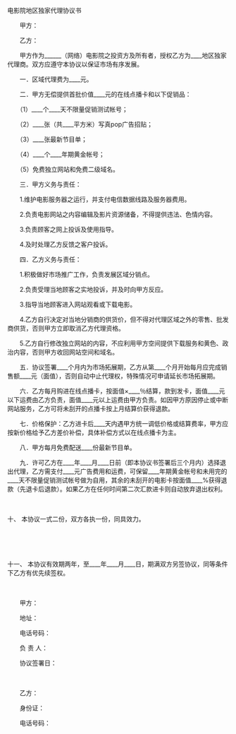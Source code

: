 



电影院地区独家代理协议书



 

　　甲方：

　　乙方：　　

　　甲方作为______（网络）电影院之投资方及所有者，授权乙方为____地区独家代理商。双方应遵守本协议以保证市场有序发展。　　

　　一．区域代理费为____元。　　

　　二．甲方无偿提供首批价值____元的在线点播卡和以下促销品：　　

　　（1）____个____天不限量促销测试帐号；　　

　　（2）____张（共____平方米）写真pop广告招贴；　　

　　（3）____张最新节目单；　　

　　（4）____个____年期黄金帐号；　　

　　（5）免费独立网站和免费二级域名。　　

　　三．甲方义务与责任：　　

　　1.维护电影服务器之运行，并支付电信数据线路及服务器费用。　　

　　2.负责电影网站之内容编辑及影片资源储备，不得提供违法、色情内容。　　

　　3.负责顾客之网上投诉及使用指导。　　

　　4.及时处理乙方反馈之客户投诉。　　

　　四．乙方义务与责任：　　

　　1.积极做好市场推广工作，负责发展区域分销点。　　

　　2.负责受理当地顾客之实地投诉，并及时向甲方反应。　　

　　3.指导当地顾客进入网站观看或下载电影。　　

　　4.乙方自行决定对当地分销商的供货价，但不得对代理区域之外的零售、批发商供货，否则甲方立即取消乙方代理资格。　　

　　5.乙方自行修改独立网站的内容，不应利用甲方空间提供下载服务和黄色、政治内容，否则甲方收回网站空间和域名。　　

　　五．协议签署____个月内为市场拓展期，乙方从第____个月开始每月应完成销售额____元（面值），否则自动中止代理权，特殊情况可申请延长市场拓展期。　　

　　六．乙方每月购进在线点播卡，按面值×____％结算，款到发卡，面值____元以下运费由乙方负责，面值____元以上运费由甲方负责。如因甲方原因停止或中断网站服务，乙方可将未刮开的点播卡按上月结算价获得退款。　　

　　七．价格保护：乙方进卡后____天内遇甲方统一调低价格或结算费率，甲方应按新价格给予乙方差价补偿，具体补偿方式以在线点播卡为主。　　

　　八．甲方每月免费配送____份最新节目单。　　

　　九．许可乙方在____年____月____日前（即本协议书签署后三个月内）选择退出代理，乙方需支付____元广告费用和运费，可保留____年期黄金帐号和未用完的____天不限量促销测试帐号做为自用，其余的未刮开的电影卡按面值____%获得退款（先退卡后退款）。如果乙方在任何时间第二次汇款进卡则自动放弃退出权利。

　　

十、
本协议一式二份，双方各执一份，同具效力。

　　

　　

十一、
本协议有效期两年，至____年____月____日，期满双方另签协议，同等条件下乙方有优先续签权。　　

　　

　　甲方：

　　地址：

　　电话号码：

　　负 责 人：

　　协议签署日：　　

　　

　　乙方：

　　身份证：

　　电话号码：
